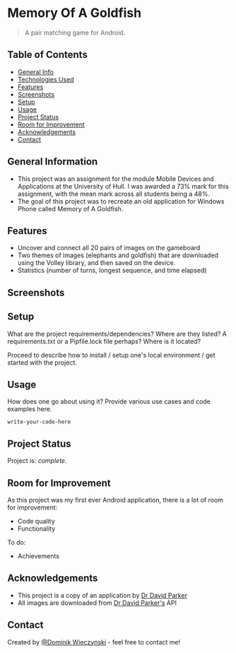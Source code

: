 # Memory Of A Goldfish
> A pair matching game for Android. 


## Table of Contents
* [General Info](#general-information)
* [Technologies Used](#technologies-used)
* [Features](#features)
* [Screenshots](#screenshots)
* [Setup](#setup)
* [Usage](#usage)
* [Project Status](#project-status)
* [Room for Improvement](#room-for-improvement)
* [Acknowledgements](#acknowledgements)
* [Contact](#contact)
<!-- * [License](#license) -->


## General Information
- This project was an assignment for the module Mobile Devices and Applications at the University of Hull. I was awarded a 73% mark for this assignment, with the mean mark across all students being a 48%. 
- The goal of this project was to recreate an old application for Windows Phone called Memory of A Goldfish.


## Features
- Uncover and connect all 20 pairs of images on the gameboard
- Two themes of images (elephants and goldfish) that are downloaded using the Volley library, and then saved on the device.
- Statistics (number of turns, longest sequence, and time elapsed)



## Screenshots

<!-- If you have screenshots you'd like to share, include them here. -->


## Setup
What are the project requirements/dependencies? Where are they listed? A requirements.txt or a Pipfile.lock file perhaps? Where is it located?

Proceed to describe how to install / setup one's local environment / get started with the project.


## Usage
How does one go about using it?
Provide various use cases and code examples here.

`write-your-code-here`


## Project Status
Project is: _complete_.

## Room for Improvement

As this project was my first ever Android application, there is a lot of room for improvement:
- Code quality
- Functionality

To do:
- Achievements


## Acknowledgements
- This project is a copy of an application by [Dr David Parker](https://www.hull.ac.uk/staff-directory/david-parker)
- All images are downloaded from [Dr David Parker's](https://www.hull.ac.uk/staff-directory/david-parker) API


## Contact
Created by [@Dominik Wieczynski](https://www.linkedin.com/in/dominik-wieczy%C5%84ski-19ba77209/) - feel free to contact me!


<!-- Optional -->
<!-- ## License -->
<!-- This project is open source and available under the [... License](). -->

<!-- You don't have to include all sections - just the one's relevant to your project -->
